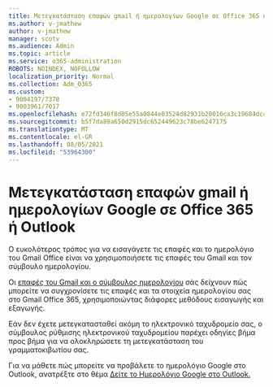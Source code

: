 ```yaml
---
title: Μετεγκατάσταση επαφών gmail ή ημερολογίων Google σε Office 365 ή Outlook
ms.author: v-jmathew
author: v-jmathew
manager: scotv
ms.audience: Admin
ms.topic: article
ms.service: o365-administration
ROBOTS: NOINDEX, NOFOLLOW
localization_priority: Normal
ms.collection: Adm_O365
ms.custom:
- 9004197/7378
- 9003961/7017
ms.openlocfilehash: e72fd346f8d05e55a0844e03524d82931b20016ca3c19684dc4cd12f3df621a3
ms.sourcegitcommit: b5f7da89a650d2915dc652449623c78be6247175
ms.translationtype: MT
ms.contentlocale: el-GR
ms.lasthandoff: 08/05/2021
ms.locfileid: "53964300"
---
```

# <a name="migrate-gmail-contacts-or-google-calendars-to-office-365-or-outlook"></a>Μετεγκατάσταση επαφών gmail ή ημερολογίων Google σε Office 365 ή Outlook

Ο ευκολότερος τρόπος για να εισαγάγετε τις επαφές και το ημερολόγιο του Gmail Office είναι να χρησιμοποιήσετε τις επαφές του Gmail και τον σύμβουλο ημερολογίου.

Οι [επαφές του Gmail και ο σύμβουλος ημερολογίου](https://go.microsoft.com/fwlink/?linkid=2134386) σάς δείχνουν πώς μπορείτε να συγχρονίσετε τις επαφές και τα στοιχεία ημερολογίου σας στο Gmail Office 365, χρησιμοποιώντας διάφορες μεθόδους εισαγωγής και εξαγωγής.

Εάν δεν έχετε μετεγκατασταθεί [](https://go.microsoft.com/fwlink/?linkid=2133951) ακόμη το ηλεκτρονικό ταχυδρομείο σας, ο σύμβουλος ρύθμισης ηλεκτρονικού ταχυδρομείου παρέχει οδηγίες βήμα προς βήμα για να ολοκληρώσετε τη μετεγκατάσταση του γραμματοκιβωτίου σας.

Για να μάθετε πώς μπορείτε να προβάλετε το ημερολόγιο Google στο Outlook, ανατρέξτε στο θέμα [Δείτε το Ημερολόγιο Google στο Outlook.](https://go.microsoft.com/fwlink/?linkid=2083939)
